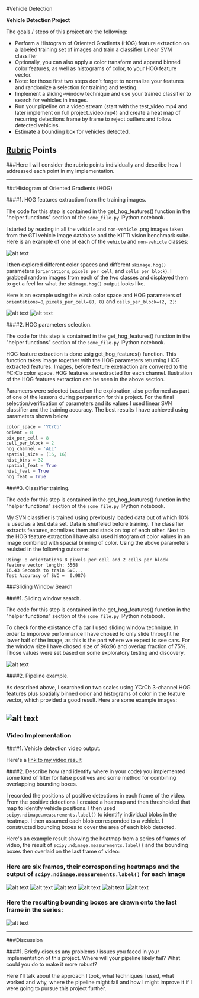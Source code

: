 #Vehicle Detection

**Vehicle Detection Project**

The goals / steps of this project are the following:

* Perform a Histogram of Oriented Gradients (HOG) feature extraction on a labeled training set of images and train a classifier Linear SVM classifier
* Optionally, you can also apply a color transform and append binned color features, as well as histograms of color, to your HOG feature vector. 
* Note: for those first two steps don't forget to normalize your features and randomize a selection for training and testing.
* Implement a sliding-window technique and use your trained classifier to search for vehicles in images.
* Run your pipeline on a video stream (start with the test_video.mp4 and later implement on full project_video.mp4) and create a heat map of recurring detections frame by frame to reject outliers and follow detected vehicles.
* Estimate a bounding box for vehicles detected.

[//]: # (Image References)
[image1]: ./output_images/car_notcar.png
[image2]: ./output_images/HOG_example_car.jpg
[image3]: ./output_images/HOG_example_notcar.jpg
[image4]: ./output_images/sliding_windows.jpg
[image5]: ./output_images/sliding_window.jpg
[image6]: ./output_images/video_frame1.png
[image7]: ./output_images/video_frame2.png
[image8]: ./output_images/video_frame3.png
[image9]: ./output_images/video_frame4.png
[image10]: ./output_images/video_frame5.png
[image11]: ./output_images/video_frame6.png
[video1]: ./project_video.mp4

## [Rubric](https://review.udacity.com/#!/rubrics/513/view) Points
###Here I will consider the rubric points individually and describe how I addressed each point in my implementation.  

---
###Histogram of Oriented Gradients (HOG)

####1. HOG features extraction from the training images.

The code for this step is contained in the get_hog_features() function in the "helper functions" section of the `some_file.py` IPython notebook.

I started by reading in all the `vehicle` and `non-vehicle` .png images taken from the GTI vehicle image database and the KITTI vision benchmark suite. Here is an example of one of each of the `vehicle` and `non-vehicle` classes:

![alt text][image1]

I then explored different color spaces and different `skimage.hog()` parameters (`orientations`, `pixels_per_cell`, and `cells_per_block`).  I grabbed random images from each of the two classes and displayed them to get a feel for what the `skimage.hog()` output looks like.

Here is an example using the `YCrCb` color space and HOG parameters of `orientations=8`, `pixels_per_cell=(8, 8)` and `cells_per_block=(2, 2)`:


![alt text][image2]
![alt text][image3]

####2. HOG parameters selection.

The code for this step is contained in the get_hog_features() function in the "helper functions" section of the `some_file.py` IPython notebook.

HOG feature extraction is done usig get_hog_features() function. This function takes image together with the HOG parameters returning HOG extracted features. Images, before feature exetraction are convered to the YCrCb color space. HOG features are extracted for each channel. Ilustration of the HOG features extraction can be seen in the above section.

Parameers were selected based on the exploration, also performed as part of one of the lessons during perparation for this project. For the final selection/verification of parameters and its values I used linear SVN classifier and the training accuracy. The best results I have achieved using parameters shown below

```python
color_space = 'YCrCb'
orient = 8
pix_per_cell = 8
cell_per_block = 2
hog_channel = 'ALL'
spatial_size = (16, 16)
hist_bins = 32
spatial_feat = True
hist_feat = True
hog_feat = True
```

####3. Classifier training.

The code for this step is contained in the get_hog_features() function in the "helper functions" section of the `some_file.py` IPython notebook.

My SVN classifier is trained using previously loaded data out of which 10% is used as a test data set. Data is shuffeled before training. The classifier extracts features, normlizes them and stack on top of each other. Next to the HOG feature extraction I have also used histogram of color values in an image combined with spacial binning of color. Using the above parameters reulsted in the following outcome:

```
Using: 8 orientations 8 pixels per cell and 2 cells per block
Feature vector length: 5568
16.43 Seconds to train SVC...
Test Accuracy of SVC =  0.9876
```

###Sliding Window Search

####1. Sliding window search.

The code for this step is contained in the get_hog_features() function in the "helper functions" section of the `some_file.py` IPython notebook.

To check for the existance of a car I used sliding window technique. In order to imporove performance I have chosed to only slide throught he lower half of the image, as this is the part where we expect to see cars. For the window size I have chosed size of 96x96 and overlap fraction of 75%. Those values were set based on some exploratory testing and discovery.

![alt text][image4]

####2. Pipeline example.

As described above, I searched on two scales using YCrCb 3-channel HOG features plus spatially binned color and histograms of color in the feature vector, which provided a good result. Here are some example images:

![alt text][image5]
---

### Video Implementation

####1. Vehicle detection video output.

Here's a [link to my video result](./project_video.mp4)


####2. Describe how (and identify where in your code) you implemented some kind of filter for false positives and some method for combining overlapping bounding boxes.

I recorded the positions of positive detections in each frame of the video.  From the positive detections I created a heatmap and then thresholded that map to identify vehicle positions.  I then used `scipy.ndimage.measurements.label()` to identify individual blobs in the heatmap.  I then assumed each blob corresponded to a vehicle.  I constructed bounding boxes to cover the area of each blob detected.  

Here's an example result showing the heatmap from a series of frames of video, the result of `scipy.ndimage.measurements.label()` and the bounding boxes then overlaid on the last frame of video:

### Here are six frames, their corresponding heatmaps and the output of `scipy.ndimage.measurements.label()` for each image

![alt text][image6]
![alt text][image7]
![alt text][image8]
![alt text][image9]
![alt text][image10]
![alt text][image11]

### Here the resulting bounding boxes are drawn onto the last frame in the series:
![alt text][image7]



---

###Discussion

####1. Briefly discuss any problems / issues you faced in your implementation of this project.  Where will your pipeline likely fail?  What could you do to make it more robust?

Here I'll talk about the approach I took, what techniques I used, what worked and why, where the pipeline might fail and how I might improve it if I were going to pursue this project further.  

